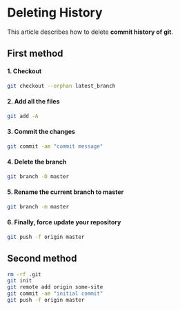 # Deleting History

This article describes how to delete **commit history of git**.

## First method

#### 1. Checkout

```bash
git checkout --orphan latest_branch
```

#### 2. Add all the files

```bash
git add -A
```

#### 3. Commit the changes

```bash
git commit -am "commit message"
```

#### 4. Delete the branch

```bash
git branch -D master
```

#### 5. Rename the current branch to master

```bash
git branch -m master
```

#### 6. Finally, force update your repository

```bash
git push -f origin master
```

## Second method

```bash
rm -rf .git
git init
git remote add origin some-site
git commit -am "initial commit"
git push -f origin master
```
